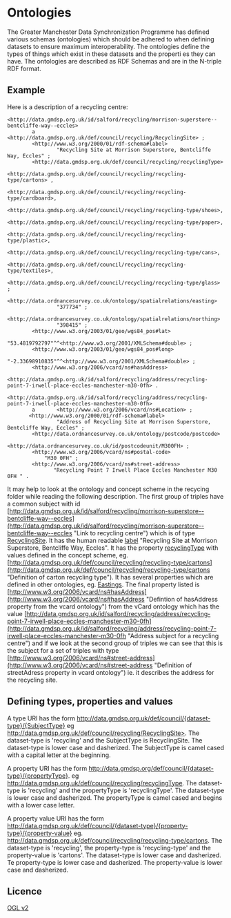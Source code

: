 Ontologies
==========

The Greater Manchester Data Synchronization Programme has defined various schemas (ontologies) which should be adhered to when defining datasets to ensure maximum interoperability.  The ontologies define the types of things which exist in these datasets and the properti
es they can have. The ontologies are described as RDF Schemas and are in the N-triple RDF format.

Example
-------

Here is a description of a recycling centre:

    <http://data.gmdsp.org.uk/id/salford/recycling/morrison-superstore--bentcliffe-way--eccles>
            a       <http://data.gmdsp.org.uk/def/council/recycling/RecyclingSite> ;
            <http://www.w3.org/2000/01/rdf-schema#label>
                    "Recycling Site at Morrison Superstore, Bentcliffe Way, Eccles" ;
            <http://data.gmdsp.org.uk/def/council/recycling/recyclingType>
                    <http://data.gmdsp.org.uk/def/council/recycling/recycling-type/cartons> , 
                    <http://data.gmdsp.org.uk/def/council/recycling/recycling-type/cardboard>, 
                    <http://data.gmdsp.org.uk/def/council/recycling/recycling-type/shoes>,
                    <http://data.gmdsp.org.uk/def/council/recycling/recycling-type/paper>, 
                    <http://data.gmdsp.org.uk/def/council/recycling/recycling-type/plastic>,
                    <http://data.gmdsp.org.uk/def/council/recycling/recycling-type/cans>,
                    <http://data.gmdsp.org.uk/def/council/recycling/recycling-type/textiles>,
                    <http://data.gmdsp.org.uk/def/council/recycling/recycling-type/glass> ;
            <http://data.ordnancesurvey.co.uk/ontology/spatialrelations/easting>
                    "377734" ;
            <http://data.ordnancesurvey.co.uk/ontology/spatialrelations/northing>
                    "398415" ;
            <http://www.w3.org/2003/01/geo/wgs84_pos#lat>
                   "53.4819792797"^^<http://www.w3.org/2001/XMLSchema#double> ;
            <http://www.w3.org/2003/01/geo/wgs84_pos#long>
                   "-2.33698910835"^^<http://www.w3.org/2001/XMLSchema#double> ;
            <http://www.w3.org/2006/vcard/ns#hasAddress>
                   <http://data.gmdsp.org.uk/id/salford/recycling/address/recycling-point-7-irwell-place-eccles-manchester-m30-0fh> .
    
    <http://data.gmdsp.org.uk/id/salford/recycling/address/recycling-point-7-irwell-place-eccles-manchester-m30-0fh>
            a       <http://www.w3.org/2006/vcard/ns#Location> ;
           <http://www.w3.org/2000/01/rdf-schema#label>
                    "Address of Recycling Site at Morrison Superstore, Bentcliffe Way, Eccles" ;
            <http://data.ordnancesurvey.co.uk/ontology/postcode/postcode>
                    <http://data.ordnancesurvey.co.uk/id/postcodeunit/M300FH> ;
            <http://www.w3.org/2006/vcard/ns#postal-code>
                "M30 0FH" ;
            <http://www.w3.org/2006/vcard/ns#street-address>
                   "Recycling Point 7 Irwell Place Eccles Manchester M30 0FH " .

It may help to look at the ontology and concept scheme in the recycing folder while reading the following description.
The first group of triples have a common subject with id [http://data.gmdsp.org.uk/id/salford/recycling/morrison-superstore--bentcliffe-way--eccles](http://data.gmdsp.org.uk/id/salford/recycling/morrison-superstore--bentcliffe-way--eccles "Link to recycling centre") which is of type [RecyclingSite](http://data.gmdsp.org.uk/def/council/recycling/RecyclingSite "Definition of a Recycling Site"). It has the human readable [label](http://www.w3.org/2000/01/rdf-schema#label "Definition of Label") "Recycling Site at Morrison Superstore, Bentcliffe Way, Eccles". It has the property [recyclingType](http://data.gmdsp.org.uk/def/council/recycling/recyclingType "Definition of recycling type") with values defined in the concept scheme, eg. [http://data.gmdsp.org.uk/def/council/recycling/recycling-type/cartons](http://data.gmdsp.org.uk/def/council/recycling/recycling-type/cartons "Definition of carton recycling type"). It has several properties which are defined in other ontologies, eg. [Eastings](http://data.ordnancesurvey.co.uk/ontology/spatialrelations/easting "Definition of Eastings from OS"). The final property listed is [http://www.w3.org/2006/vcard/ns#hasAddress](http://www.w3.org/2006/vcard/ns#hasAddress "Defintion of hasAddress property from the vcard ontology") from the vCard ontology which has the value [http://data.gmdsp.org.uk/id/salford/recycling/address/recycling-point-7-irwell-place-eccles-manchester-m30-0fh](http://data.gmdsp.org.uk/id/salford/recycling/address/recycling-point-7-irwell-place-eccles-manchester-m30-0fh "Address subject for a recycling centre") and if we look at the second group of triples we can see that this is the subject for a set of triples with type [http://www.w3.org/2006/vcard/ns#street-address](http://www.w3.org/2006/vcard/ns#street-address "Definition of streetAdress property in vcard ontology") ie. it describes the address for the recycling site.

Defining types, properties and values
-------------------------------------

A type URI has the form http://data.gmdsp.org.uk/def/council/{dataset-type}/{SubjectType} eg http://data.gmdsp.org.uk/def/council/recycling/RecyclingSite>. The dataset-type is 'recycling' and the SubjectType is RecyclingSite. The dataset-type is lower case and dasherized. The SubjectType is camel cased with a capital letter at the beginning.

A property URI has the form http://data.gmdsp.org/def/council/{dataset-type}/{propertyType}. eg http://data.gmdsp.org.uk/def/council/recycling/recyclingType. The dataset-type is 'recycling' and the propertyType is 'recyclingType'. The dataset-type is lower case and dasherized. The propertyType is camel cased and begins with a lower case letter.

A property value URI has the form http://data.gmdsp.org.uk/def/council/{dataset-type}/{property-type}/{property-value} eg. http://data.gmdsp.org.uk/def/council/recycling/recycling-type/cartons. The dataset-type is 'recycling', the property-type is 'recycling-type' and the property-value is 'cartons'. The dataset-type is lower case and dasherized. Te property-type is lower case and dasherized. The property-value is lower case and dasherized.

Licence
-------
[OGL v2](http://www.nationalarchives.gov.uk/doc/open-government-licence/version/2/ "UK Open Government Licence version 2")
